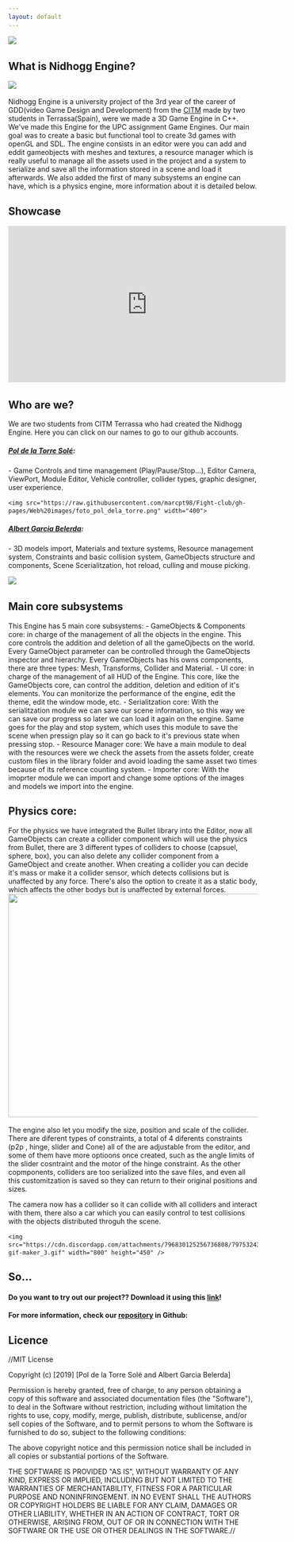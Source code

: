 ```yaml
---
layout: default
---
```


  
  <body>
    <img src="https://cdn.discordapp.com/attachments/555497331848380447/797195454222696448/generatedtextewe.png">
   
   <h2>
      What is Nidhogg Engine?
   </h2>
    <img src="https://cdn.discordapp.com/attachments/555497331848380447/797502304374226954/phosot.png">
   
   <p>Nidhogg Engine is a university project of the 3rd year of the career of GDD(video Game Design and Development) from the <a href="https://www.citm.upc.edu/ing/">CITM</a> made by two students in Terrassa(Spain), were we made a 3D Game Engine in C++.
  We've made this Engine for the UPC assignment Game Engines. Our main goal was to create a basic but functional tool to create 3d games with openGL and SDL. The engine consists in an editor were you can add and eddit gameobjects with meshes and textures, a resource manager which is really useful to manage all the assets used in the project and a system to serialize and save all the information stored in a scene and load it afterwards. We also added the first of many subsystems an engine can have, which is a physics engine, more information about it is detailed below.</p>
    
   <h2>Showcase</h2>
<iframe width="560" height="315" src="https://www.youtube.com/embed/XHlPIRvOjkY" frameborder="0" allow="accelerometer; autoplay; clipboard-write; encrypted-media; gyroscope; picture-in-picture" allowfullscreen></iframe>
   
   <h2>
     Who are we?
    </h2>
    <p>We are two students from CITM Terrassa who had created the Nidhogg Engine. Here you can click on our names to go to our github accounts.</p>
    
   <h5><a href="https://github.com/polf780">Pol de la Torre Solé</a>: </h5>
 
<p> - Game Controls and time management (Play/Pause/Stop...), Editor Camera, ViewPort, Module Editor, Vehicle controller, collider types, graphic designer, user experience.</p>
 
    <img src="https://raw.githubusercontent.com/marcpt98/Fight-club/gh-pages/Web%20images/foto_pol_dela_torre.png" width="400">
    
   <h5><a href="https://github.com/Ap011y0n">Albert Garcia Belerda</a>: </h5>
  
<p> - 3D models import, Materials and texture systems, Resource management system, Constraints and basic collision system, GameObjects structure and components, Scene Scerialitzation,  hot reload, culling and mouse picking.</p>
 
   <img src="https://cdn.discordapp.com/attachments/498515828610957332/797540430774009936/yo.png" width="200">

    
   <h2>
     Main core subsystems
   </h2>
This Engine has 5 main core subsystems: 
- GameObjects & Components core: in charge of the management of all the objects in the engine. This core controls the addition and deletion of all the gameOjbects on the world. Every GameObject parameter can be controlled through the GameObjects inspector and hierarchy. Every GameObjects has his owns components, there are three types: Mesh, Transforms, Collider and Material.
- UI core: in charge of the management of all HUD of the Engine. This core, like the GameObjects core, can control the addition, deletion and edition of it's elements. You can monitorize the performance of the engine, edit the theme, edit the window mode, etc.
- Serialitzation core: With the serialitzation module we can save our scene information, so this way we can save our progress so later we can load it again on the engine. Same goes for the play and stop system, which uses this module to save the scene when pressign play so it can go back to it's previous state when pressing stop.
- Resource Manager core: We have a main module to deal with the resources were we check the assets from the assets folder, create custom files in the library folder and avoid loading the same asset two times because of its reference counting system. 
- Importer core: With the imoprter module we can import and change some options of the images and models we import into the engine.

   <h2>
     Physics core:
   </h2>
   For the physics we have integrated the Bullet library into the Editor, now all GameObjects can create a collider component which will use the physics from Bullet, there
   are 3 different types of colliders to choose (capsuel, sphere, box), you can also delete any collider component from a GameObject and create another. When creating a collider you can decide it's mass or make it a collider sensor, which detects collisions but is unaffected by any force. There's also the option to create it as a static body, which affects the other bodys but is unaffected by external forces.
   
   <img src="https://cdn.discordapp.com/attachments/796830125256736808/797521691932229662/ezgif.com-gif-maker_2.gif" width="800" height="450" />
   
   The engine also let you modify the size, position and scale of the collider.
   There are diferent types of constraints, a total of 4 diferents constraints (p2p , hinge, slider and Cone) all of the are adjustable from the editor, and some of them have more optioons once created, such as the angle limits of the slider cosntraint and the motor of the hinge constraint. As the other copmponents, colliders are too serialized into the save files, and even all this customitzation is saved so they can return to their original positions and sizes.
   
   The camera now has a collider so it can collide with all colliders and interact with them, there also a car which you can easily control to test collisions with the objects distributed throguh the scene.
   
    
    <img src="https://cdn.discordapp.com/attachments/796830125256736808/797532436862074910/ezgif.com-gif-maker_3.gif" width="800" height="450" />

   <h2>So…
      </h2>

 <h4>Do you want to try out our project?? Download it using this <a href="https://github.com/Ap011y0n/Nidhogg-Engine/releases/tag/v1.0">link</a>!</h4>
 <h4>For more information, check our <a href="https://github.com/Ap011y0n/Nidhogg-Engine">repository</a> in Github: </h4> 
     
<h2>
    Licence
</h2>

//MIT License

Copyright (c) [2019] [Pol de la Torre Solé and Albert Garcia Belerda]

Permission is hereby granted, free of charge, to any person obtaining a copy of this software and associated documentation files (the "Software"), to deal in the Software without restriction, including without limitation the rights to use, copy, modify, merge, publish, distribute, sublicense, and/or sell copies of the Software, and to permit persons to whom the Software is furnished to do so, subject to the following conditions:

The above copyright notice and this permission notice shall be included in all copies or substantial portions of the Software.

THE SOFTWARE IS PROVIDED "AS IS", WITHOUT WARRANTY OF ANY KIND, EXPRESS OR IMPLIED, INCLUDING BUT NOT LIMITED TO THE WARRANTIES OF MERCHANTABILITY, FITNESS FOR A PARTICULAR PURPOSE AND NONINFRINGEMENT. IN NO EVENT SHALL THE AUTHORS OR COPYRIGHT HOLDERS BE LIABLE FOR ANY CLAIM, DAMAGES OR OTHER LIABILITY, WHETHER IN AN ACTION OF CONTRACT, TORT OR OTHERWISE, ARISING FROM, OUT OF OR IN CONNECTION WITH THE SOFTWARE OR THE USE OR OTHER DEALINGS IN THE SOFTWARE.//

  </body>

